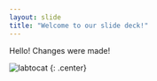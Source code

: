 ```yaml
---
layout: slide
title: "Welcome to our slide deck!"
---
```


Hello! Changes were made!

![labtocat](https://octodex.github.com/images/labtocat.png)
{: .center}
